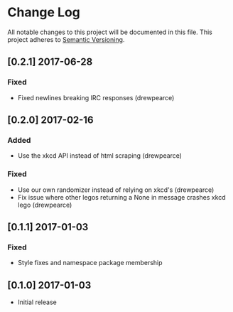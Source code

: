 # Change Log

All notable changes to this project will be documented in this file.
This project adheres to [Semantic Versioning](http://semver.org/).

## [0.2.1] 2017-06-28
### Fixed

- Fixed newlines breaking IRC responses (drewpearce)

## [0.2.0] 2017-02-16
### Added

- Use the xkcd API instead of html scraping (drewpearce)

### Fixed

- Use our own randomizer instead of relying on xkcd's (drewpearce)
- Fix issue where other legos returning a None in message crashes xkcd lego (drewpearce)

## [0.1.1] 2017-01-03
### Fixed

- Style fixes and namespace package membership

## [0.1.0] 2017-01-03

- Initial release
